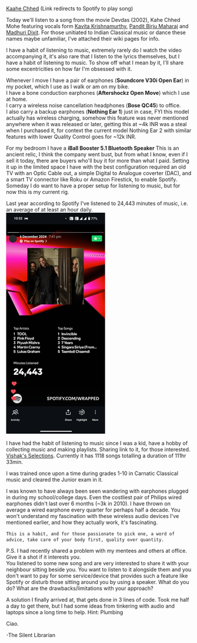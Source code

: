 [Kaahe Chhed](https://open.spotify.com/track/7LgYx8FPuRvjSaFKw4ImIT?si=cee7936015b9444b) (Link redirects to Spotify to play song)

Today we'll listen to a song from the movie Devdas (2002), Kahe Chhed Mohe featuring vocals form [Kavita Krishnamurthy](https://en.wikipedia.org/wiki/Kavita_Krishnamurti), [Pandit Birju Maharaj](https://en.wikipedia.org/wiki/Birju_Maharaj) and [Madhuri Dixit](https://en.wikipedia.org/wiki/Madhuri_Dixit). For those unitiated to Indian Classical music or dance these names maybe unfamiliar, I've attached their wiki pages for info.

I have a habit of listening to music, extremely rarely do I watch the video accompanying it, it's also rare that I listen to the lyrics themselves, but I have a habit of listening to music. To show off what I mean by it, I'll share some excentricities on how far I'm obsessed with it.

Whenever I move I have a pair of earphones (**Soundcore V30i Open Ear**) in my pocket, which I use as I walk or am on my bike.  
I have a bone conduction earphones (**Aftershockz Open Move**) which I use at home.   
I carry a wireless noise cancellation headphones (**Bose QC45**) to office.  
I also carry a backup earphones (**Nothing Ear 1**) just in case, FYI this model actually has wireless charging, somehow this feature was never mentioned anywhere when it was released or later, getting this at ~4k INR was a steal when I purchased it, for context the current model Nothing Ear 2 with similar features with lower Quality Control goes for ~12k INR. 

For my bedroom I have a **iBall Booster 5.1 Bluetooth Speaker** This is an ancient relic, I think the company went bust, but from what I know, even if I sell it today, there are buyers who'll buy it for more than what I paid. Setting it up in the limited space I have with the best configuration required an old TV with an Optic Cable out, a simple Digital to Analogue coverter (DAC), and a smart TV connector like Roku or Amazon Firestick, to enable Spotify. Someday I do want to have a proper setup for listening to music, but for now this is my current rig.  

Last year according to Spotify I've listened to 24,443 minutes of music, i.e. an average of at least an hour daily. 
![2024 Spotify wrapped](./Screenshot_20250415-225203.png)

I have had the habit of listening to music since I was a kid, have a hobby of collecting music and making playlists. Sharing link to it, for those interested.
[Vishak's Selections](https://open.spotify.com/playlist/596c3Od1tJqx4mv645Z3No?si=c20361ecdccb4df6). Currently it has 1118 songs totalling a duration of 111hr 33min.

I was trained once upon a time during grades 1-10 in Carnatic Classical music and cleared the Junior exam in it. 

I was known to have always been seen wandering with earphones plugged in during my school/college days. Even the costliest pair of Philips wired earphones didn't last over 6 months (~3k in 2010). I have thrown on average a wired earphone every quarter for perhaps half a decade. You won't understand my fascination with these wireless audio devices I've mentioned earlier, and how they actually work, it's fascinating.

    This is a habit, and for those passionate to pick one, a word of advice, take care of your body first, quality over quantity.


P.S. I had recently shared a problem with my mentees and others at office. Give it a shot if it interests you.  
You listened to some new song and are very interested to share it with your neighbour sitting beside you. You want to listen to it alongside them and you don't want to pay for some service/device that provides such a feature like Spotify or disturb those sitting around you by using a speaker. What do you do? What are the drawbacks/limitations with your approach?

A solution I finally arrived at, that gets done in 3 lines of code. Took me half a day to get there, but I had some ideas from tinkering with audio and laptops since a long time to help.
Hint: Plumbing

Ciao.

-The Silent Librarian

